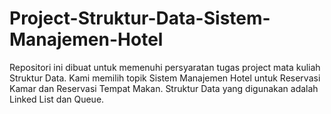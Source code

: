 # Project-Struktur-Data-Sistem-Manajemen-Hotel
Repositori ini dibuat untuk memenuhi persyaratan tugas project mata kuliah Struktur Data. Kami memilih topik Sistem Manajemen Hotel untuk Reservasi Kamar dan Reservasi Tempat Makan. Struktur Data yang digunakan adalah Linked List dan Queue.
